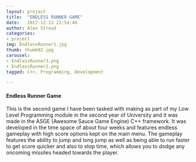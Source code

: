 ```yaml
---
layout: project
title:  "ENDLESS RUNNER GAME"
date:   2017-12-13 22:54:46
author: Alex Stroud
categories:
- project
img: EndlessRunner1.jpg
thumb: thumb02.jpg
carousel:
- EndlessRunner3.png
- EndlessRunner2.png
tagged: C++, Programming, Development

---
```


#### Endless Runner Game

This is the second game I have been tasked with making as part of my Low Level Programming module in the second year of University and it was made in the ASGE (Awesome Sauce Game Engine) C++ framework. It was developed in the time space of about four weeks and features endless gameplay with high score options kept on the main menu. The gameplay features the ability to jump and long jump as well as being able to run faster to get score quicker and also to stop time, which allows you to dodge any oncoming missiles headed towards the player.
